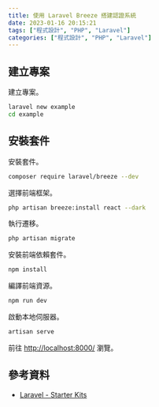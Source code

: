 ```yaml
---
title: 使用 Laravel Breeze 搭建認證系統
date: 2023-01-16 20:15:21
tags: ["程式設計", "PHP", "Laravel"]
categories: ["程式設計", "PHP", "Laravel"]
---
```


## 建立專案

建立專案。

```bash
laravel new example
cd example
```

## 安裝套件

安裝套件。

```bash
composer require laravel/breeze --dev
```

選擇前端框架。

```bash
php artisan breeze:install react --dark
```

執行遷移。

```bash
php artisan migrate
```

安裝前端依賴套件。

```bash
npm install
```

編譯前端資源。

```bash
npm run dev
```

啟動本地伺服器。

```bash
artisan serve
```

前往 <http://localhost:8000/> 瀏覽。

## 參考資料

- [Laravel - Starter Kits](https://laravel.com/docs/9.x/starter-kits)
